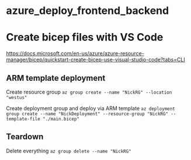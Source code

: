 # azure_deploy_frontend_backend

# Create bicep files with VS Code
https://docs.microsoft.com/en-us/azure/azure-resource-manager/bicep/quickstart-create-bicep-use-visual-studio-code?tabs=CLI

## ARM template deployment
Create resource group
`az group create --name "NickRG" --location "westus"`

Create deployment group and deploy via ARM template
`az deployment group create --name "NickDeployment" --resource-group "NickRG" --template-file "./main.bicep"`

## Teardown
Delete everything
`az group delete --name "NickRG"`